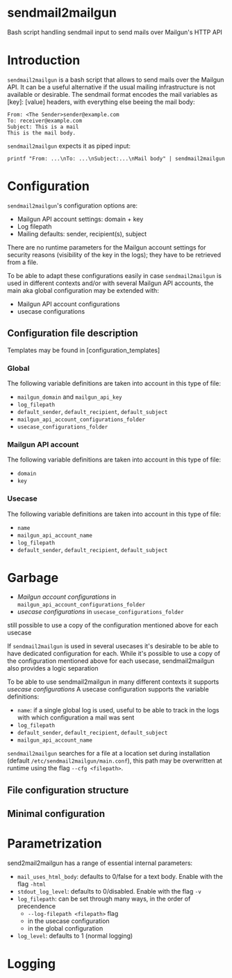 # sendmail2mailgun
Bash script handling sendmail input to send mails over Mailgun's HTTP API

# Introduction
`sendmail2mailgun` is a bash script that allows to send mails over the Mailgun API. It can be a useful alternative if the 
usual mailing infrastructure is not available or desirable. The sendmail format encodes the mail variables as [key]: [value]
headers, with everything else beeing the mail body: 
```
From: <The Sender>sender@example.com
To: receiver@example.com
Subject: This is a mail
This is the mail body.
```  
`sendmail2mailgun` expects it as piped input:
```
printf "From: ...\nTo: ...\nSubject:...\nMail body" | sendmail2mailgun
```

# Configuration
`sendmail2mailgun`'s configuration options are:
- Mailgun API account settings: domain + key
- Log filepath
- Mailing defaults: sender, recipient(s), subject

There are no runtime parameters for the Mailgun account settings for security reasons (visibility of the key in the logs); 
they have to be retrieved from a file. 

To be able to adapt these configurations easily in case `sendmail2mailgun` is used in different contexts and/or with
several Mailgun API accounts, the main aka global configuration may be extended with:
- Mailgun API account configurations
- usecase configurations

## Configuration file description

Templates may be found in [configuration_templates]

### Global
The following variable definitions are taken into account in this type of file: 
- `mailgun_domain` and `mailgun_api_key`
- `log_filepath`
- `default_sender`, `default_recipient`, `default_subject`
- `mailgun_api_account_configurations_folder`
- `usecase_configurations_folder`

### Mailgun API account
The following variable definitions are taken into account in this type of file: 
- `domain`
- `key`

### Usecase
The following variable definitions are taken into account in this type of file: 
- `name`
- `mailgun_api_account_name`
- `log_filepath`
- `default_sender`, `default_recipient`, `default_subject`






# Garbage
- *Mailgun account configurations* in `mailgun_api_account_configurations_folder`
- *usecase configurations*  in `usecase_configurations_folder`

still possible to use a copy of the configuration mentioned above for each usecase

If `sendmail2mailgun` is used in several usecases it's desirable to be able to have dedicated configuration for each.
While it's possible to use a copy of the configuration mentioned above for each usecase, sendmail2mailgun also provides
a logic separation 

To be able to use sendmail2mailgun in many different contexts it supports *usecase configurations* 
A usecase configuration
supports the variable definitions:
- `name`: if a single global log is used, useful to be able to track in the logs with which configuration a mail was sent
- `log_filepath`
- `default_sender`, `default_recipient`, `default_subject`
- `mailgun_api_account_name`

`sendmail2mailgun` searches for a file at a location set during installation
(default `/etc/sendmail2mailgun/main.conf`), this path may be overwritten at runtime using the flag `--cfg <filepath>`.
## File configuration structure


## Minimal configuration

# Parametrization
send2mail2mailgun has a range of essential internal parameters:
- `mail_uses_html_body`: defaults to 0/false for a text body. Enable with the flag `-html`
- `stdout_log_level`: defaults to 0/disabled. Enable with the flag `-v`
- `log_filepath`: can be set through many ways, in the order of precendence
	+ `--log-filepath <filepath>` flag
	+ in the usecase configuration
	+ in the global configuration
- `log_level`: defaults to 1 (normal logging)

# Logging

